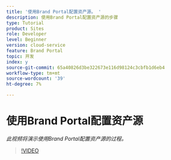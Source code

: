 ```yaml
---
title: '使用Brand Portal配置资产源。 '
description: 使用Brand Portal配置资产源的步骤
type: Tutorial
product: Sites
role: Developer
level: Beginner
version: cloud-service
feature: Brand Portal
topic: 开发
index: y
source-git-commit: 65a40826d3be322673e116d98124c3cbfb1d6eb4
workflow-type: tm+mt
source-wordcount: '39'
ht-degree: 7%

---
```



# 使用Brand Portal配置资产源

*此视频将演示使用Brand Portal配置资产源的过程。*

>[!VIDEO](https://video.tv.adobe.com/v/335451?quality=9&learn=on)

